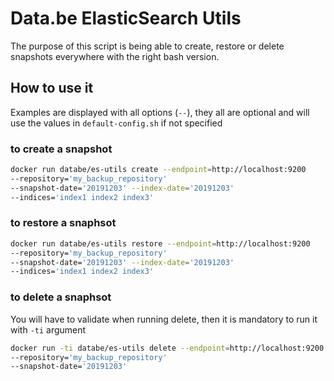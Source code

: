 # Data.be ElasticSearch Utils

The purpose of this script is being able to create, restore or delete snapshots everywhere with the right bash version.

## How to use it

Examples are displayed with all options (`--`), they all are optional and will use the values in `default-config.sh` if not specified

### to create a snapshot

```bash
docker run databe/es-utils create --endpoint=http://localhost:9200
--repository='my_backup_repository'
--snapshot-date='20191203' --index-date='20191203'
--indices='index1 index2 index3'
```

### to restore a snaphsot

```bash
docker run databe/es-utils restore --endpoint=http://localhost:9200
--repository='my_backup_repository'
--snapshot-date='20191203' --index-date='20191203'
--indices='index1 index2 index3'
```

### to delete a snaphsot

You will have to validate when running delete, then it is mandatory to run it with `-ti` argument

```bash
docker run -ti databe/es-utils delete --endpoint=http://localhost:9200
--repository='my_backup_repository'
--snapshot-date='20191203'
```
